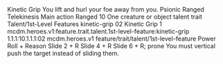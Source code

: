 <ability>
  <name>Kinetic Grip</name>
  <flavor>You lift and hurl your foe away from you.</flavor>
  <keywords>
    <keyword>Psionic</keyword>
    <keyword>Ranged</keyword>
    <keyword>Telekinesis</keyword>
  </keywords>
  <type>Main action</type>
  <distance>Ranged 10</distance>
  <target>One creature or object</target>
  <metadata>
    <class>talent</class>
    <feature_type>trait</feature_type>
    <file_dpath>Talent/1st-Level Features</file_dpath>
    <item_id>kinetic-grip</item_id>
    <item_index>02</item_index>
    <item_name>Kinetic Grip</item_name>
    <level>1</level>
    <scc>mcdm.heroes.v1:feature.trait.talent.1st-level-feature:kinetic-grip</scc>
    <scdc>1.1.1:10.1.1.1:02</scdc>
    <source>mcdm.heroes.v1</source>
    <type>feature/trait/talent/1st-level-feature</type>
  </metadata>
  <effects>
    <effect type="roll">
      <roll>Power Roll + Reason</roll>
      <t1>Slide 2 + R</t1>
      <t2>Slide 4 + R</t2>
      <t3>Slide 6 + R; prone</t3>
    </effect>
    <effect type="mundane" name="Strained">You must vertical push the target instead of sliding them.</effect>
  </effects>
</ability>
